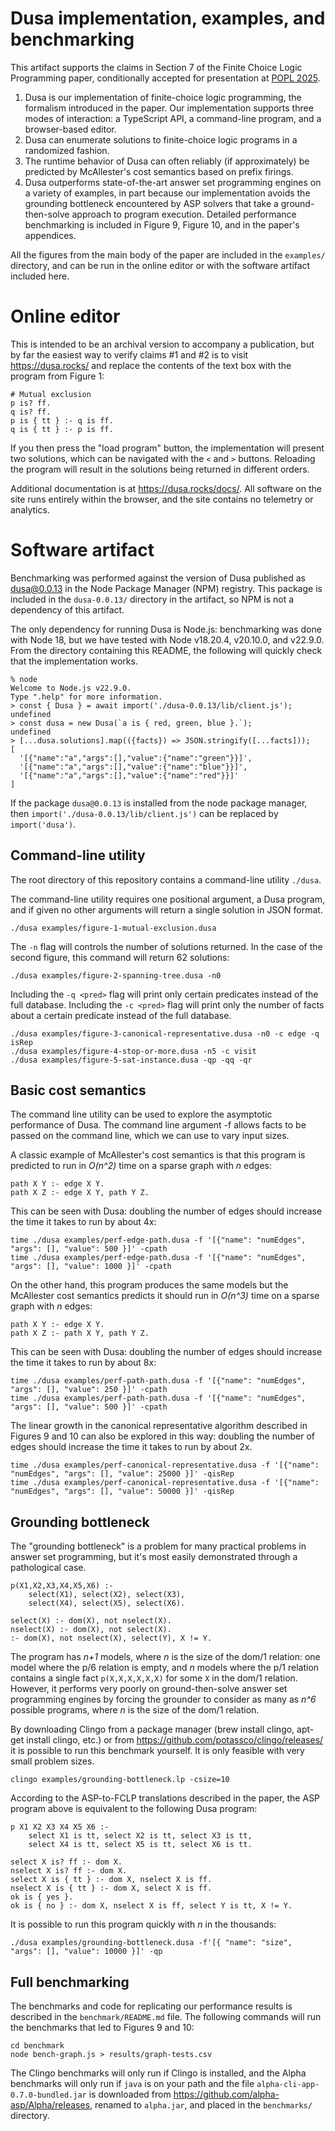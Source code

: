 # Dusa implementation, examples, and benchmarking

This artifact supports the claims in Section 7 of the Finite Choice Logic Programming paper, conditionally accepted for presentation at [POPL 2025](https://popl25.sigplan.org/).

1.  Dusa is our implementation of finite-choice logic programming, the formalism introduced in the paper. Our implementation supports three modes of interaction: a TypeScript API, a command-line program, and a browser-based editor.
2.  Dusa can enumerate solutions to finite-choice logic programs in a randomized fashion.
3.  The runtime behavior of Dusa can often reliably (if approximately) be predicted by McAllester's cost semantics based on prefix firings.
4.  Dusa outperforms state-of-the-art answer set programming engines on a variety of examples, in part because our implementation avoids the grounding bottleneck encountered by ASP solvers that take a ground-then-solve approach to program execution. Detailed performance benchmarking is included in Figure 9, Figure 10, and in the paper's appendices.

All the figures from the main body of the paper are included in the `examples/` directory, and can be run in the online editor or with the software artifact included here.

# Online editor

This is intended to be an archival version to accompany a publication, but by far the easiest way to verify claims #1 and #2 is to visit https://dusa.rocks/ and replace the contents of the text box with the program from Figure 1:

    # Mutual exclusion
    p is? ff.
    q is? ff.
    p is { tt } :- q is ff.
    q is { tt } :- p is ff.

If you then press the "load program" button, the implementation will present two solutions, which can be navigated with the `<` and `>` buttons. Reloading the program will result in the solutions being returned in different orders.

Additional documentation is at https://dusa.rocks/docs/. All software on the site runs entirely within the browser, and the site contains no telemetry or analytics.

# Software artifact

Benchmarking was performed against the version of Dusa published as dusa@0.0.13 in the Node Package Manager (NPM) registry. This package is included in the `dusa-0.0.13/` directory in the artifact, so NPM is not a dependency of this artifact.

The only dependency for running Dusa is Node.js: benchmarking was done with Node 18, but we have tested with Node v18.20.4, v20.10.0, and v22.9.0. From the directory containing this README, the following will quickly check that the implementation works.

    % node
    Welcome to Node.js v22.9.0.
    Type ".help" for more information.
    > const { Dusa } = await import('./dusa-0.0.13/lib/client.js');
    undefined
    > const dusa = new Dusa(`a is { red, green, blue }.`);
    undefined
    > [...dusa.solutions].map(({facts}) => JSON.stringify([...facts]));
    [
      '[{"name":"a","args":[],"value":{"name":"green"}}]',
      '[{"name":"a","args":[],"value":{"name":"blue"}}]',
      '[{"name":"a","args":[],"value":{"name":"red"}}]'
    ]

If the package `dusa@0.0.13` is installed from the node package manager, then `import('./dusa-0.0.13/lib/client.js')` can be replaced by `import('dusa')`.

## Command-line utility

The root directory of this repository contains a command-line utility `./dusa`.

The command-line utility requires one positional argument, a Dusa program, and if given no other arguments will return a single solution in JSON format.

    ./dusa examples/figure-1-mutual-exclusion.dusa

The `-n` flag will controls the number of solutions returned. In the case of the second figure, this command will return 62 solutions:

    ./dusa examples/figure-2-spanning-tree.dusa -n0

Including the `-q <pred>` flag will print only certain predicates instead of the full database. Including the `-c <pred>` flag will print only the number of facts about a certain predicate instead of the full database.

    ./dusa examples/figure-3-canonical-representative.dusa -n0 -c edge -q isRep
    ./dusa examples/figure-4-stop-or-more.dusa -n5 -c visit
    ./dusa examples/figure-5-sat-instance.dusa -qp -qq -qr

## Basic cost semantics

The command line utility can be used to explore the asymptotic performance of Dusa. The command line argument -f allows facts to be passed on the command line, which we can use to vary input sizes.

A classic example of McAllester's cost semantics is that this program is predicted to run in _O(n^2)_ time on a sparse graph with _n_ edges:

    path X Y :- edge X Y.
    path X Z :- edge X Y, path Y Z.

This can be seen with Dusa: doubling the number of edges should increase the time it takes to run by about 4x:

    time ./dusa examples/perf-edge-path.dusa -f '[{"name": "numEdges", "args": [], "value": 500 }]' -cpath
    time ./dusa examples/perf-edge-path.dusa -f '[{"name": "numEdges", "args": [], "value": 1000 }]' -cpath

On the other hand, this program produces the same models but the McAllester cost semantics predicts it should run in _O(n^3)_ time on a sparse graph with _n_ edges:

    path X Y :- edge X Y.
    path X Z :- path X Y, path Y Z.

This can be seen with Dusa: doubling the number of edges should increase the time it takes to run by about 8x:

    time ./dusa examples/perf-path-path.dusa -f '[{"name": "numEdges", "args": [], "value": 250 }]' -cpath
    time ./dusa examples/perf-path-path.dusa -f '[{"name": "numEdges", "args": [], "value": 500 }]' -cpath

The linear growth in the canonical representative algorithm described in Figures 9 and 10 can also be explored in this way: doubling the number of edges should increase the time it takes to run by about 2x.

    time ./dusa examples/perf-canonical-representative.dusa -f '[{"name": "numEdges", "args": [], "value": 25000 }]' -qisRep
    time ./dusa examples/perf-canonical-representative.dusa -f '[{"name": "numEdges", "args": [], "value": 50000 }]' -qisRep

## Grounding bottleneck

The "grounding bottleneck" is a problem for many practical problems in answer set programming, but it's most easily demonstrated through a pathological case.

    p(X1,X2,X3,X4,X5,X6) :-
        select(X1), select(X2), select(X3),
        select(X4), select(X5), select(X6).

    select(X) :- dom(X), not nselect(X).
    nselect(X) :- dom(X), not select(X).
    :- dom(X), not nselect(X), select(Y), X != Y.

The program has _n+1_ models, where _n_ is the size of the dom/1 relation: one model where the p/6 relation is empty, and _n_ models where the p/1 relation contains a single fact `p(X,X,X,X,X,X)` for some `X` in the dom/1 relation. However, it performs very poorly on ground-then-solve answer set programming engines by forcing the grounder to consider as many as _n^6_ possible programs, where _n_ is the size of the dom/1 relation.

By downloading Clingo from a package manager (brew install clingo, apt-get install clingo, etc.) or from https://github.com/potassco/clingo/releases/ it is possible to run this benchmark yourself. It is only feasible with very small problem sizes.

    clingo examples/grounding-bottleneck.lp -csize=10

According to the ASP-to-FCLP translations described in the paper, the ASP program above is equivalent to the following Dusa program:

    p X1 X2 X3 X4 X5 X6 :-
        select X1 is tt, select X2 is tt, select X3 is tt,
        select X4 is tt, select X5 is tt, select X6 is tt.

    select X is? ff :- dom X.
    nselect X is? ff :- dom X.
    select X is { tt } :- dom X, nselect X is ff.
    nselect X is { tt } :- dom X, select X is ff.
    ok is { yes }.
    ok is { no } :- dom X, nselect X is ff, select Y is tt, X != Y.

It is possible to run this program quickly with _n_ in the thousands:

    ./dusa examples/grounding-bottleneck.dusa -f'[{ "name": "size", "args": [], "value": 10000 }]' -qp

## Full benchmarking

The benchmarks and code for replicating our performance results is described in the `benchmark/README.md` file. The following commands will run the benchmarks that led to Figures 9 and 10:

    cd benchmark
    node bench-graph.js > results/graph-tests.csv

The Clingo benchmarks will only run if Clingo is installed, and the Alpha benchmarks will only run if `java` is on your path and the file `alpha-cli-app-0.7.0-bundled.jar` is downloaded from https://github.com/alpha-asp/Alpha/releases, renamed to `alpha.jar`, and placed in the `benchmarks/` directory.
